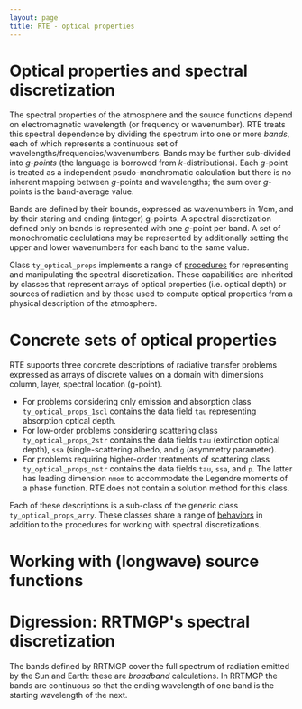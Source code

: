 ```yaml
---
layout: page
title: RTE - optical properties
---
```


# Optical properties and spectral discretization

The spectral properties of the atmosphere and the source functions depend on electromagnetic wavelength (or frequency or wavenumber). RTE treats this spectral dependence by dividing the spectrum into one or more _bands_, each of which represents a continuous set of wavelengths/frequencies/wavenumbers. Bands may be further sub-divided into _g-points_ (the language is borrowed from _k_-distributions). Each _g_-point is treated as a independent psudo-monchromatic calculation but there is no inherent mapping between _g_-points and wavelengths; the sum over _g_-points is the band-average value.

Bands are defined by their bounds, expressed as wavenumbers in 1/cm, and by their staring and ending (integer) g-points. A spectral discretization defined only on bands is represented with one _g_-point per band. A set of monochromatic caclulations may be represented by additionally setting the upper and lower wavenumbers for each band to the same value.

Class `ty_optical_props` implements a range of [procedures](../reference/optical-props-overview.html) for representing and manipulating the spectral discretization. These capabilities are inherited by classes that represent arrays of optical properties (i.e. optical depth) or sources of radiation and by those used to compute optical properties from a physical description of the atmosphere.

# Concrete sets of optical properties

RTE supports three concrete descriptions of radiative transfer problems expressed as arrays of discrete values on a domain with dimensions column, layer, spectral location (g-point).

- For problems considering only emission and absorption class `ty_optical_props_1scl` contains the data field `tau` representing absorption optical depth.
- For low-order problems considering scattering class `ty_optical_props_2str` contains the data fields `tau` (extinction optical depth), `ssa` (single-scattering albedo, and `g` (asymmetry parameter).
- For problems requiring higher-order treatments of scattering class `ty_optical_props_nstr` contains the data fields `tau`, `ssa`, and `p`. The latter has leading dimension `nmom` to accommodate the Legendre moments of a phase function. RTE does not contain a solution method for this class.

Each of these descriptions is a sub-class of the generic class `ty_optical_props_arry`. These classes share a range of [behaviors](../reference/optical-props-src-funcs.html) in addition to the procedures for working with spectral discretizations.

# Working with (longwave) source functions

# Digression: RRTMGP's spectral discretization

The bands defined by RRTMGP cover the full spectrum of radiation emitted by the Sun and Earth: these are _broadband_ calculations. In RRTMGP the bands are continuous so that the ending wavelength of one band is the starting wavelength of the next.
